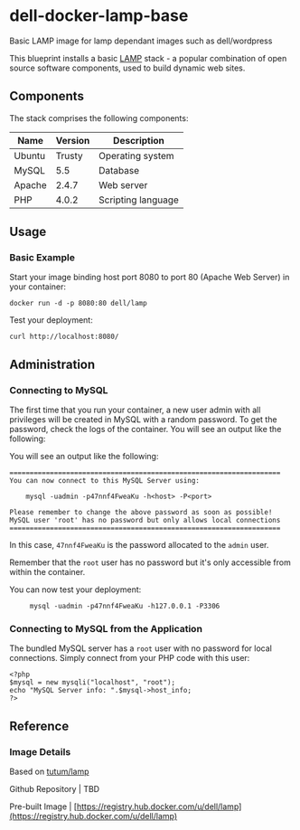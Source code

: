 # dell-docker-lamp-base
Basic LAMP image for lamp dependant images such as dell/wordpress

This blueprint installs a basic [LAMP](http://en.wikipedia.org/wiki/LAMP_\(software_bundle\))
 stack - a popular combination of open source software components, used to build dynamic web sites.

## Components
The stack comprises the following components:

Name       | Version    | Description
-----------|------------|------------------------------
Ubuntu     | Trusty     | Operating system
MySQL      | 5.5        | Database
Apache     | 2.4.7      | Web server
PHP        | 4.0.2      | Scripting language

## Usage

### Basic Example
Start your image binding host port 8080 to port 80 (Apache Web Server) in your container:

    docker run -d -p 8080:80 dell/lamp

Test your deployment:

    curl http://localhost:8080/

## Administration

### Connecting to MySQL
The first time that you run your container, a new user admin with all privileges will be created in MySQL with a random password. To get the password, check the logs of the container. You will see an output like the following:

You will see an output like the following:

    ===================================================================
    You can now connect to this MySQL Server using:

        mysql -uadmin -p47nnf4FweaKu -h<host> -P<port>

    Please remember to change the above password as soon as possible!
    MySQL user 'root' has no password but only allows local connections
    ===================================================================


In this case, `47nnf4FweaKu` is the password allocated to the `admin` user.

Remember that the `root` user has no password but it's only accessible from within the container.

You can now test your deployment:

         mysql -uadmin -p47nnf4FweaKu -h127.0.0.1 -P3306


### Connecting to MySQL from the Application
The bundled MySQL server has a `root` user with no password for local connections. Simply connect from your
PHP code with this user:


    <?php
    $mysql = new mysqli("localhost", "root");
    echo "MySQL Server info: ".$mysql->host_info;
    ?>


## Reference

### Image Details

Based on  [tutum/lamp](https://github.com/tutumcloud/tutum-docker-lamp)

Github Repository   | TBD

Pre-built Image   | [https://registry.hub.docker.com/u/dell/lamp](https://registry.hub.docker.com/u/dell/lamp) 
